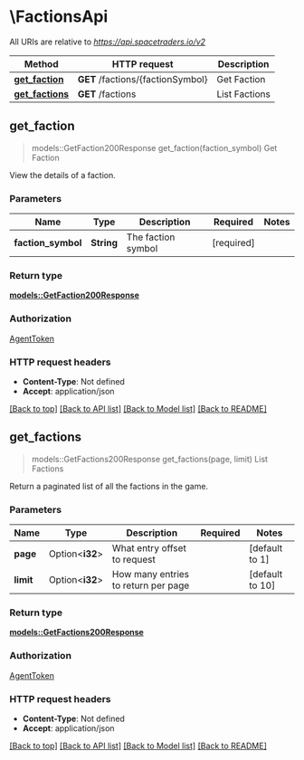 # \FactionsApi

All URIs are relative to *https://api.spacetraders.io/v2*

Method | HTTP request | Description
------------- | ------------- | -------------
[**get_faction**](FactionsApi.md#get_faction) | **GET** /factions/{factionSymbol} | Get Faction
[**get_factions**](FactionsApi.md#get_factions) | **GET** /factions | List Factions



## get_faction

> models::GetFaction200Response get_faction(faction_symbol)
Get Faction

View the details of a faction.

### Parameters


Name | Type | Description  | Required | Notes
------------- | ------------- | ------------- | ------------- | -------------
**faction_symbol** | **String** | The faction symbol | [required] |

### Return type

[**models::GetFaction200Response**](get_faction_200_response.md)

### Authorization

[AgentToken](../README.md#AgentToken)

### HTTP request headers

- **Content-Type**: Not defined
- **Accept**: application/json

[[Back to top]](#) [[Back to API list]](../README.md#documentation-for-api-endpoints) [[Back to Model list]](../README.md#documentation-for-models) [[Back to README]](../README.md)


## get_factions

> models::GetFactions200Response get_factions(page, limit)
List Factions

Return a paginated list of all the factions in the game.

### Parameters


Name | Type | Description  | Required | Notes
------------- | ------------- | ------------- | ------------- | -------------
**page** | Option<**i32**> | What entry offset to request |  |[default to 1]
**limit** | Option<**i32**> | How many entries to return per page |  |[default to 10]

### Return type

[**models::GetFactions200Response**](get_factions_200_response.md)

### Authorization

[AgentToken](../README.md#AgentToken)

### HTTP request headers

- **Content-Type**: Not defined
- **Accept**: application/json

[[Back to top]](#) [[Back to API list]](../README.md#documentation-for-api-endpoints) [[Back to Model list]](../README.md#documentation-for-models) [[Back to README]](../README.md)

